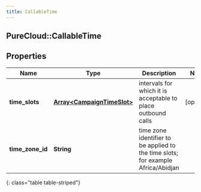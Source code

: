 ```yaml
---
title: CallableTime
---
```

## PureCloud::CallableTime

## Properties

|Name | Type | Description | Notes|
|------------ | ------------- | ------------- | -------------|
| **time_slots** | [**Array&lt;CampaignTimeSlot&gt;**](CampaignTimeSlot.html) | intervals for which it is acceptable to place outbound calls | [optional] |
| **time_zone_id** | **String** | time zone identifier to be applied to the time slots; for example Africa/Abidjan | |
{: class="table table-striped"}


